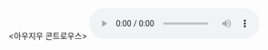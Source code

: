 
<아우지우 콘트로우스>
<audio controls>
<source src="https://bafybeia7mkrpbfhxjzu5sor5netnaahs3bvap6pjddoyzok2rxwag7izce.ipfs.dweb.link/The%20Predictioneer's%20Game%20-%20Using%20the%20Logic%20of%20Brazen%20Self-Interest%20to%20See%20and%20Shape%20the%20Future.mp3" type="audio/mpeg">
<source src="https://bafybeia7mkrpbfhxjzu5sor5netnaahs3bvap6pjddoyzok2rxwag7izce.ipfs.dweb.link/The%20Predictioneer's%20Game%20-%20Using%20the%20Logic%20of%20Brazen%20Self-Interest%20to%20See%20and%20Shape%20the%20Future.mp3" type="audio/mpeg">
</아우지우>
</audio>
